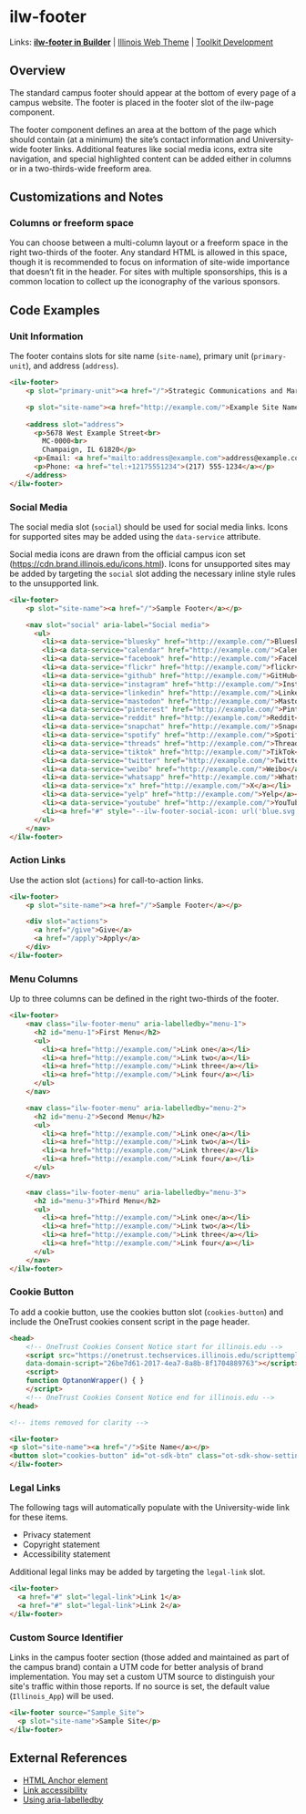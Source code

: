 # ilw-footer

Links: **[ilw-footer in Builder](https://builder3.toolkit.illinois.edu/component/ilw-footer/index.html)** |
[Illinois Web Theme](https://webtheme.illinois.edu/) |
[Toolkit Development](https://github.com/web-illinois/toolkit-management)

## Overview

The standard campus footer should appear at the bottom of every page of a campus website. The footer is placed in the footer slot of the ilw-page component.

The footer component defines an area at the bottom of the page which should contain (at a minimum) the site’s contact information and University-wide footer links. Additional features like social media icons, extra site navigation, and special highlighted content can be added either in columns or in a two-thirds-wide freeform area.

## Customizations and Notes

### Columns or freeform space

You can choose between a multi-column layout or a freeform space in the right two-thirds of the footer.
Any standard HTML is allowed in this space, though it is recommended to focus on information of site-wide importance that doesn’t fit in the header.
For sites with multiple sponsorships, this is a common location to collect up the iconography of the various sponsors.

## Code Examples

### Unit Information

The footer contains slots for site name (`site-name`), primary unit (`primary-unit`), and address (`address`).

```html
<ilw-footer>
    <p slot="primary-unit"><a href="/">Strategic Communications and Marketing</a></p>

    <p slot="site-name"><a href="http://example.com/">Example Site Name</a></p>
    
    <address slot="address">
      <p>5678 West Example Street<br>
        MC-0000<br>
        Champaign, IL 61820</p>
      <p>Email: <a href="mailto:address@example.com">address@example.com</a></p>
      <p>Phone: <a href="tel:+12175551234">(217) 555-1234</a></p>
    </address>
</ilw-footer>
```

### Social Media

The social media slot (`social`) should be used for social media links. Icons for supported sites may be added using the `data-service` attribute.

Social media icons are drawn from the official campus icon set (<https://cdn.brand.illinois.edu/icons.html>).
Icons for unsupported sites may be added by targeting the `social` slot adding the necessary inline style rules to the unsupported link.

```html
<ilw-footer>
    <p slot="site-name"><a href="/">Sample Footer</a></p>

    <nav slot="social" aria-label="Social media">
      <ul>
        <li><a data-service="bluesky" href="http://example.com/">Bluesky</a></li>
        <li><a data-service="calendar" href="http://example.com/">Calendar</a></li>
        <li><a data-service="facebook" href="http://example.com/">Facebook</a></li>
        <li><a data-service="flickr" href="http://example.com/">flickr</a></li>
        <li><a data-service="github" href="http://example.com/">GitHub</a></li>
        <li><a data-service="instagram" href="http://example.com/">Instagram</a></li>
        <li><a data-service="linkedin" href="http://example.com/">LinkedIn</a></li>
        <li><a data-service="mastodon" href="http://example.com/">Mastodon</a></li>
        <li><a data-service="pinterest" href="http://example.com/">Pinterest</a></li>
        <li><a data-service="reddit" href="http://example.com/">Reddit</a></li>
        <li><a data-service="snapchat" href="http://example.com/">Snapchat</a></li>
        <li><a data-service="spotify" href="http://example.com/">Spotify</a></li>
        <li><a data-service="threads" href="http://example.com/">Threads</a></li>
        <li><a data-service="tiktok" href="http://example.com/">TikTok</a></li>
        <li><a data-service="twitter" href="http://example.com/">Twitter</a></li>
        <li><a data-service="weibo" href="http://example.com/">Weibo</a></li>
        <li><a data-service="whatsapp" href="http://example.com/">WhatsApp</a></li>
        <li><a data-service="x" href="http://example.com/">X</a></li>
        <li><a data-service="yelp" href="http://example.com/">Yelp</a></li>
        <li><a data-service="youtube" href="http://example.com/">YouTube</a></li>
        <li><a href="#" style="--ilw-footer-social-icon: url('blue.svg'); --ilw-footer-social-icon-hover: url('orange.svg');">Custom Site</a></li>  
      </ul>
    </nav>
</ilw-footer>
```

### Action Links

Use the action slot (`actions`) for call-to-action links.

```html
<ilw-footer>
    <p slot="site-name"><a href="/">Sample Footer</a></p>

    <div slot="actions">
      <a href="/give">Give</a>
      <a href="/apply">Apply</a>
    </div>
</ilw-footer>
```

### Menu Columns

Up to three columns can be defined in the right two-thirds of the footer.

```html
<ilw-footer>
    <nav class="ilw-footer-menu" aria-labelledby="menu-1">
      <h2 id="menu-1">First Menu</h2>
      <ul>
        <li><a href="http://example.com/">Link one</a></li>
        <li><a href="http://example.com/">Link two</a></li>
        <li><a href="http://example.com/">Link three</a></li>
        <li><a href="http://example.com/">Link four</a></li>
      </ul>
    </nav>

    <nav class="ilw-footer-menu" aria-labelledby="menu-2">
      <h2 id="menu-2">Second Menu</h2>
      <ul>
        <li><a href="http://example.com/">Link one</a></li>
        <li><a href="http://example.com/">Link two</a></li>
        <li><a href="http://example.com/">Link three</a></li>
        <li><a href="http://example.com/">Link four</a></li>
      </ul>
    </nav>

    <nav class="ilw-footer-menu" aria-labelledby="menu-3">
      <h2 id="menu-3">Third Menu</h2>
      <ul>
        <li><a href="http://example.com/">Link one</a></li>
        <li><a href="http://example.com/">Link two</a></li>
        <li><a href="http://example.com/">Link three</a></li>
        <li><a href="http://example.com/">Link four</a></li>
      </ul>
    </nav>
</ilw-footer>
```

### Cookie Button

To add a cookie button, use the cookies button slot (`cookies-button`) and include the OneTrust cookies consent script in the page header.

```html
<head>
    <!-- OneTrust Cookies Consent Notice start for illinois.edu -->
    <script src="https://onetrust.techservices.illinois.edu/scripttemplates/otSDKStub.js" id="onetrust-js"
    data-domain-script="26be7d61-2017-4ea7-8a8b-8f1704889763"></script>
    <script>
    function OptanonWrapper() { }
    </script>
    <!-- OneTrust Cookies Consent Notice end for illinois.edu -->
</head>

<!-- items removed for clarity -->

<ilw-footer>
<p slot="site-name"><a href="/">Site Name</a></p>
<button slot="cookies-button" id="ot-sdk-btn" class="ot-sdk-show-settings">About Cookies</button>
</ilw-footer>
```

### Legal Links

The following tags will automatically populate with the University-wide link for these items.

- Privacy statement
- Copyright statement
- Accessibility statement

Additional legal links may be added by targeting the `legal-link` slot.

```html
<ilw-footer>
  <a href="#" slot="legal-link">Link 1</a>
  <a href="#" slot="legal-link">Link 2</a>
</ilw-footer>
```

### Custom Source Identifier

Links in the campus footer section (those added and maintained as part of the campus brand) contain a UTM code for better analysis of brand implementation. You may set a custom UTM source to distinguish your site's traffic within those reports. If no source is set, the default value (`Illinois_App`) will be used.

```html
<ilw-footer source="Sample_Site">
  <p slot="site-name">Sample Site</p>
</ilw-footer>
```

## External References

- [HTML Anchor element](https://developer.mozilla.org/en-US/docs/Web/HTML/Element/a)
- [Link accessibility](https://www.w3.org/WAI/WCAG21/Techniques/html/H30.html)
- [Using aria-labelledby](https://www.w3.org/WAI/tutorials/forms/labels/#using-aria-labelledby)
